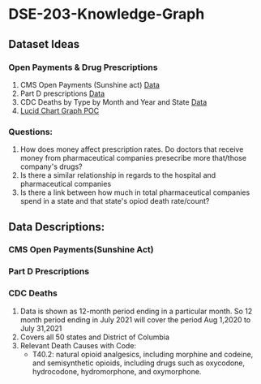 # DSE-203-Knowledge-Graph

## Dataset Ideas
### Open Payments & Drug Prescriptions
1. CMS Open Payments (Sunshine act) [Data](https://openpaymentsdata.cms.gov/datasets?sort=modified)
2. Part D prescriptions [Data](https://data.cms.gov/provider-summary-by-type-of-service/medicare-part-d-prescribers/medicare-part-d-prescribers-by-provider-and-drug/data/2019)
3. CDC Deaths by Type by Month and Year and State [Data](https://data.cdc.gov/NCHS/VSRR-Provisional-Drug-Overdose-Death-Counts/xkb8-kh2a/)
4. [Lucid Chart Graph POC](https://lucid.app/lucidchart/e4d591c7-a579-4043-903f-c08cebcb67b1/edit?viewport_loc=-11%2C-11%2C1571%2C876%2C0_0&invitationId=inv_f837e136-888d-478a-a245-304858e2eff7)

### Questions:
1. How does money affect prescription rates. Do doctors that receive money from pharmaceutical companies presecribe more that/those company's drugs?
2. Is there a similar relationship in regards to the hospital and pharmaceutical companies
3. Is there a link between how much in total pharmaceutical companies spend in a state and that state's opiod death rate/count?

## Data Descriptions:

### CMS Open Payments(Sunshine Act)


### Part D Prescriptions


### CDC Deaths
1. Data is shown as 12-month period ending in a particular month. So 12 month period ending in July 2021 will cover the period Aug 1,2020 to July 31,2021
2. Covers all 50 states and District of Columbia
3. Relevant Death Causes with Code:
   - T40.2: natural opioid analgesics, including morphine and codeine, and semisynthetic opioids, including drugs such as oxycodone, hydrocodone, hydromorphone, and oxymorphone.
